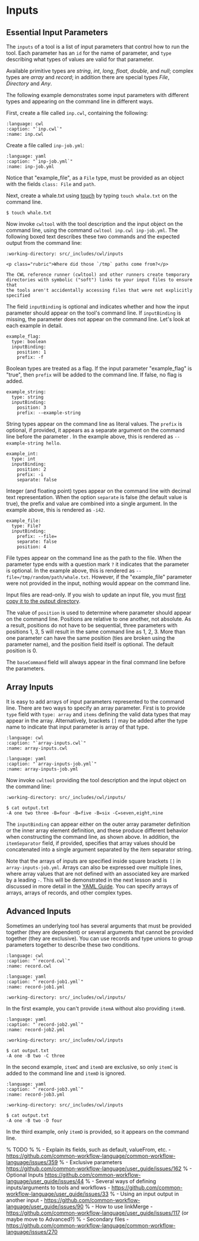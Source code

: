 # Inputs

## Essential Input Parameters

The `inputs` of a tool is a list of input parameters that control how to
run the tool.  Each parameter has an `id` for the name of parameter, and
`type` describing what types of values are valid for that parameter.

Available primitive types are *string*, *int*, *long*, *float*, *double*,
and *null*; complex types are *array* and *record*; in addition there are
special types *File*, *Directory* and *Any*.

The following example demonstrates some input parameters with different
types and appearing on the command line in different ways.

First, create a file called `inp.cwl`, containing the following:

```{literalinclude} /_includes/cwl/inputs/inp.cwl
:language: cwl
:caption: "`inp.cwl`"
:name: inp.cwl
```

Create a file called `inp-job.yml`:

```{literalinclude} /_includes/cwl/inputs/inp-job.yml
:language: yaml
:caption: "`inp-job.yml`"
:name: inp-job.yml
```

Notice that "example_file", as a `File` type, must be provided as an
object with the fields `class: File` and `path`.

Next, create a whale.txt using [touch] by typing `touch whale.txt` on the command line.

```{code-block} console
$ touch whale.txt
```

Now invoke `cwltool` with the tool description and the input object on the command line,
using the command `cwltool inp.cwl inp-job.yml`. The following boxed text describes these
two commands and the expected output from the command line:

```{runcmd} cwltool inp.cwl inp-job.yml
:working-directory: src/_includes/cwl/inputs
````

```{tip}
<p class="rubric">Where did those `/tmp` paths come from?</p>

The CWL reference runner (cwltool) and other runners create temporary
directories with symbolic ("soft") links to your input files to ensure that
the tools aren't accidentally accessing files that were not explicitly
specified
```

The field `inputBinding` is optional and indicates whether and how the
input parameter should appear on the tool's command line.  If
`inputBinding` is missing, the parameter does not appear on the command
line.  Let's look at each example in detail.

```cwl
example_flag:
  type: boolean
  inputBinding:
    position: 1
    prefix: -f
```

Boolean types are treated as a flag.  If the input parameter
"example_flag" is "true", then `prefix` will be added to the
command line.  If false, no flag is added.

```cwl
example_string:
  type: string
  inputBinding:
    position: 3
    prefix: --example-string
```

String types appear on the command line as literal values.  The `prefix`
is optional, if provided, it appears as a separate argument on the
command line before the parameter .  In the example above, this is
rendered as `--example-string hello`.

```cwl
example_int:
  type: int
  inputBinding:
    position: 2
    prefix: -i
    separate: false
```

Integer (and floating point) types appear on the command line with
decimal text representation.  When the option `separate` is false (the
default value is true), the prefix and value are combined into a single
argument.  In the example above, this is rendered as `-i42`.


```cwl
example_file:
  type: File?
  inputBinding:
    prefix: --file=
    separate: false
    position: 4
```

File types appear on the command line as the path to the file.  When the
parameter type ends with a question mark `?` it indicates that the
parameter is optional.  In the example above, this is rendered as
`--file=/tmp/random/path/whale.txt`.  However, if the "example_file"
parameter were not provided in the input, nothing would appear on the
command line.

Input files are read-only.  If you wish to update an input file, you must
[first copy it to the output directory](staging-input-files.md).

The value of `position` is used to determine where parameter should
appear on the command line.  Positions are relative to one another, not
absolute.  As a result, positions do not have to be sequential, three
parameters with positions 1, 3, 5 will result in the same command
line as 1, 2, 3.  More than one parameter can have the same position
(ties are broken using the parameter name), and the position field itself
is optional.  The default position is 0.

The `baseCommand` field will always appear in the final command line before the parameters.

[touch]: http://www.linfo.org/touch.html

## Array Inputs

It is easy to add arrays of input parameters represented to the command
line. There are two ways to specify an array parameter. First is to provide
`type` field with `type: array` and `items` defining the valid data types
that may appear in the array. Alternatively, brackets `[]` may be added after
the type name to indicate that input parameter is array of that type.

```{literalinclude} /_includes/cwl/inputs/array-inputs.cwl
:language: cwl
:caption: "`array-inputs.cwl`"
:name: array-inputs.cwl
```

```{literalinclude} /_includes/cwl/inputs/array-inputs-job.yml
:language: yaml
:caption: "`array-inputs-job.yml`"
:name: array-inputs-job.yml
```

Now invoke `cwltool` providing the tool description and the input object
on the command line:

```{runcmd} cwltool array-inputs.cwl array-inputs-job.yml
:working-directory: src/_includes/cwl/inputs/
```

```{code-block} console
$ cat output.txt
-A one two three -B=four -B=five -B=six -C=seven,eight,nine
```

The `inputBinding` can appear either on the outer array parameter definition
or the inner array element definition, and these produce different behavior when
constructing the command line, as shown above.
In addition, the `itemSeparator` field, if provided, specifies that array
values should be concatenated into a single argument separated by the item
separator string.

Note that the arrays of inputs are specified inside square brackets `[]` in `array-inputs-job.yml`. Arrays can also be expressed over multiple lines, where
array values that are not defined with an associated key are marked by a leading `-`.
This will be demonstrated in the next lesson
and is discussed in more detail in the [YAML Guide](yaml-guide.md#arrays).
You can specify arrays of arrays, arrays of records, and other complex types.

## Advanced Inputs

Sometimes an underlying tool has several arguments that must be provided
together (they are dependent) or several arguments that cannot be provided
together (they are exclusive).  You can use records and type unions to group
parameters together to describe these two conditions.

```{literalinclude} /_includes/cwl/inputs/record.cwl
:language: cwl
:caption: "`record.cwl`"
:name: record.cwl
```

```{literalinclude} /_includes/cwl/inputs/record-job1.yml
:language: yaml
:caption: "`record-job1.yml`"
:name: record-job1.yml
```

```{runcmd} cwltool record.cwl record-job1.yml
:working-directory: src/_includes/cwl/inputs/
```

In the first example, you can't provide `itemA` without also providing `itemB`.

```{literalinclude} /_includes/cwl/inputs/record-job2.yml
:language: yaml
:caption: "`record-job2.yml`"
:name: record-job2.yml
```

```{runcmd} cwltool record.cwl record-job2.yml
:working-directory: src/_includes/cwl/inputs
````

```{code-block} console
$ cat output.txt
-A one -B two -C three
```

In the second example, `itemC` and `itemD` are exclusive, so only `itemC`
is added to the command line and `itemD` is ignored.

```{literalinclude} /_includes/cwl/inputs/record-job3.yml
:language: yaml
:caption: "`record-job3.yml`"
:name: record-job3.yml
```

```{runcmd} cwltool record.cwl record-job3.yml
:working-directory: src/_includes/cwl/inputs
````

```{code-block} console
$ cat output.txt
-A one -B two -D four
```

In the third example, only `itemD` is provided, so it appears on the
command line.

% TODO
%
% - Explain its fields, such as default, valueFrom, etc. - https://github.com/common-workflow-language/common-workflow-language/issues/359
% - Exclusive parameters https://github.com/common-workflow-language/user_guide/issues/162
% - Optional Inputs https://github.com/common-workflow-language/user_guide/issues/44
% - Several ways of defining inputs/arguments to tools and workflows - https://github.com/common-workflow-language/user_guide/issues/33
% - Using an input output in another input - https://github.com/common-workflow-language/user_guide/issues/90
% - How to use linkMerge - https://github.com/common-workflow-language/user_guide/issues/117 (or maybe move to Advanced?)
% - Secondary files - https://github.com/common-workflow-language/common-workflow-language/issues/270
